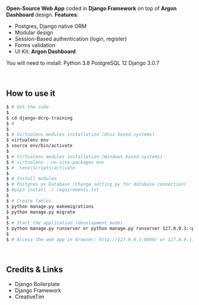 # 

**Open-Source Web App** coded in **Django Framework** on top of **Argon Dashboard** design. **Features**:

- Postgres, Django native ORM
- Modular design
- Session-Based authentication (login, register)
- Forms validation
- UI Kit: **Argon Dashboard** 

You will need to install:
Python 3.8
PostgreSQL 12
Django 3.0.7


<br />

## How to use it

```bash
$ # Get the code
$
$ cd django-dcrp-training
$ #
$
$ # Virtualenv modules installation (Unix based systems)
$ virtualenv env
$ source env/bin/activate
$
$ # Virtualenv modules installation (Windows based systems)
$ # virtualenv --no-site-packages env
$ # .\env\Scripts\activate
$ 
$ # Install modules
$ # Postgres as Database (Change setting.py for database connection)
$ #pip3 install -r requirements.txt
$
$ # Create tables
$ python manage.py makemigrations
$ python manage.py migrate
$
$ # Start the application (development mode)
$ python manage.py runserver or python manage.py runserver 127.0.0.1:<portnumber>
$
$ # Access the web app in browser: http://127.0.0.1:8000/ or 127.0.0.1:<portnumber you specified above>
``` 

<br />

## Credits & Links

- Django Boilerplate
- Django Framework
- CreativeTim

<br />

